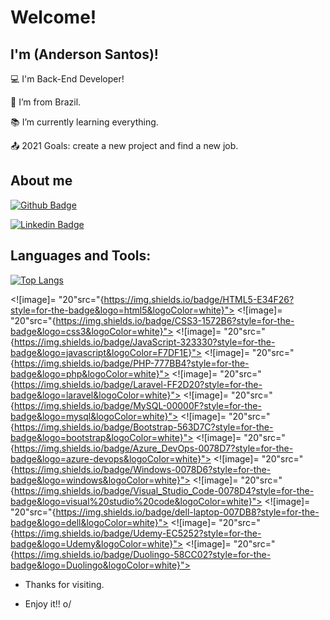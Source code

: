 # Welcome!

 

## I'm (Anderson Santos)!

 

:computer: I'm Back-End Developer!

:house_with_garden: I’m from Brazil.

:books: I’m currently learning everything.

:outbox_tray: 2021 Goals: create a new project and find a new job.

 

## About me

[![Github Badge](https://img.shields.io/badge/-Github-000?style=flat-square&logo=Github&logoColor=white&link=https://github.com/anderson-front)](https://github.com/anderson-front)

[![Linkedin Badge](https://img.shields.io/badge/-LinkedIn-blue?style=flat-square&logo=Linkedin&logoColor=white&link=https://www.linkedin.com/in/anderson-santos-dev-front-back/)]( https://www.linkedin.com/in/anderson-santos-dev-front-back/)

## Languages and Tools:

[![Top Langs](https://github-readme-stats.vercel.app/api/top-langs/?username=anderson-front&layout=compact)](https://github.com/anderson-front)

<![image]= "20"src="{https://img.shields.io/badge/HTML5-E34F26?style=for-the-badge&logo=html5&logoColor=white}">
<![image]= "20"src="{https://img.shields.io/badge/CSS3-1572B6?style=for-the-badge&logo=css3&logoColor=white}">
<![image]= "20"src="{https://img.shields.io/badge/JavaScript-323330?style=for-the-badge&logo=javascript&logoColor=F7DF1E}">
<![image]= "20"src="{https://img.shields.io/badge/PHP-777BB4?style=for-the-badge&logo=php&logoColor=white}">
<![image]= "20"src="{https://img.shields.io/badge/Laravel-FF2D20?style=for-the-badge&logo=laravel&logoColor=white}">
<![image]= "20"src="{https://img.shields.io/badge/MySQL-00000F?style=for-the-badge&logo=mysql&logoColor=white}">
<![image]= "20"src="{https://img.shields.io/badge/Bootstrap-563D7C?style=for-the-badge&logo=bootstrap&logoColor=white}">
<![image]= "20"src="{https://img.shields.io/badge/Azure_DevOps-0078D7?style=for-the-badge&logo=azure-devops&logoColor=white}">
<![image]= "20"src="{https://img.shields.io/badge/Windows-0078D6?style=for-the-badge&logo=windows&logoColor=white}">
<![image]= "20"src="{https://img.shields.io/badge/Visual_Studio_Code-0078D4?style=for-the-badge&logo=visual%20studio%20code&logoColor=white}">
<![image]= "20"src="{https://img.shields.io/badge/dell-laptop-007DB8?style=for-the-badge&logo=dell&logoColor=white}">
<![image]= "20"src="{https://img.shields.io/badge/Udemy-EC5252?style=for-the-badge&logo=Udemy&logoColor=white}">
<![image]= "20"src="{https://img.shields.io/badge/Duolingo-58CC02?style=for-the-badge&logo=Duolingo&logoColor=white}">

- Thanks for visiting.

- Enjoy it!! o/
